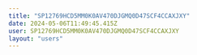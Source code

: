 ```yaml
---
title: "SP12769HCD5MM0K0AV470DJGMQ0D47SCF4CCAXJXY"
date: 2024-05-06T11:49:45.415Z
user: SP12769HCD5MM0K0AV470DJGMQ0D47SCF4CCAXJXY
layout: "users"
---
```

    